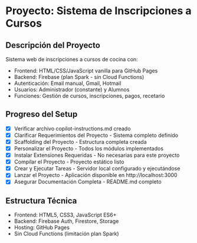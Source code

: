 <!-- Use this file to provide workspace-specific custom instructions to Copilot. For more details, visit https://code.visualstudio.com/docs/copilot/copilot-customization#_use-a-githubcopilotinstructionsmd-file -->

# Proyecto: Sistema de Inscripciones a Cursos

## Descripción del Proyecto
Sistema web de inscripciones a cursos de cocina con:
- Frontend: HTML/CSS/JavaScript vanilla para GitHub Pages
- Backend: Firebase (plan Spark - sin Cloud Functions)
- Autenticación: Email manual, Gmail, Hotmail
- Usuarios: Administrador (constante) y Alumnos
- Funciones: Gestión de cursos, inscripciones, pagos, recetario

## Progreso del Setup

- [x] Verificar archivo copilot-instructions.md creado
- [x] Clarificar Requerimientos del Proyecto - Sistema completo definido
- [x] Scaffolding del Proyecto - Estructura completa creada
- [x] Personalizar el Proyecto - Todos los módulos implementados
- [x] Instalar Extensiones Requeridas - No necesarias para este proyecto
- [x] Compilar el Proyecto - Proyecto estático listo
- [x] Crear y Ejecutar Tareas - Servidor local configurado y ejecutándose
- [x] Lanzar el Proyecto - Aplicación disponible en http://localhost:3000
- [x] Asegurar Documentación Completa - README.md completo

## Estructura Técnica
- Frontend: HTML5, CSS3, JavaScript ES6+
- Backend: Firebase Auth, Firestore, Storage
- Hosting: GitHub Pages
- Sin Cloud Functions (limitación plan Spark)